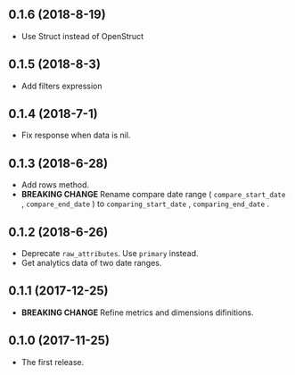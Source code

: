 ## 0.1.6 (2018-8-19)

- Use Struct instead of OpenStruct

## 0.1.5 (2018-8-3)

- Add filters expression

## 0.1.4 (2018-7-1)

- Fix response when data is nil.

## 0.1.3 (2018-6-28)

- Add rows method.
- __BREAKING CHANGE__ Rename compare date range ( `compare_start_date` , `compare_end_date` ) to `comparing_start_date` , `comparing_end_date` .

## 0.1.2 (2018-6-26)

- Deprecate `raw_attributes`. Use `primary` instead.
- Get analytics data of two date ranges.

## 0.1.1 (2017-12-25)

- __BREAKING CHANGE__ Refine metrics and dimensions difinitions.

## 0.1.0 (2017-11-25)

- The first release.
